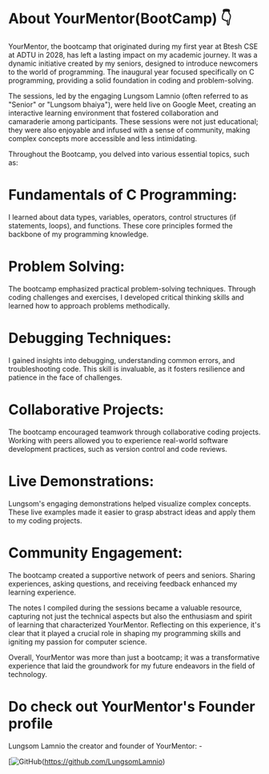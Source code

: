 # About YourMentor(BootCamp) 👇


YourMentor, the bootcamp that originated during my first year at Btesh CSE at ADTU in 2028, has left a lasting impact on my academic journey. It was a dynamic initiative created by my seniors, designed to introduce newcomers to the world of programming. The inaugural year focused specifically on C programming, providing a solid foundation in coding and problem-solving.

The sessions, led by the engaging Lungsom Lamnio (often referred to as "Senior" or "Lungsom bhaiya"), were held live on Google Meet, creating an interactive learning environment that fostered collaboration and camaraderie among participants. These sessions were not just educational; they were also enjoyable and infused with a sense of community, making complex concepts more accessible and less intimidating.

Throughout the Bootcamp, you delved into various essential topics, such as:

# Fundamentals of C Programming: 
I learned about data types, variables, operators, control structures (if statements, loops), and functions. These core principles formed the backbone of my programming knowledge.

# Problem Solving: 
The bootcamp emphasized practical problem-solving techniques. Through coding challenges and exercises, I developed critical thinking skills and learned how to approach problems methodically.

# Debugging Techniques: 
I gained insights into debugging, understanding common errors, and troubleshooting code. This skill is invaluable, as it fosters resilience and patience in the face of challenges.

# Collaborative Projects: 
The bootcamp encouraged teamwork through collaborative coding projects. Working with peers allowed you to experience real-world software development practices, such as version control and code reviews.

# Live Demonstrations: 
Lungsom's engaging demonstrations helped visualize complex concepts. These live examples made it easier to grasp abstract ideas and apply them to my coding projects.

# Community Engagement: 
The bootcamp created a supportive network of peers and seniors. Sharing experiences, asking questions, and receiving feedback enhanced my learning experience.

The notes I compiled during the sessions became a valuable resource, capturing not just the technical aspects but also the enthusiasm and spirit of learning that characterized YourMentor. Reflecting on this experience, it's clear that it played a crucial role in shaping my programming skills and igniting my passion for computer science.

Overall, YourMentor was more than just a bootcamp; it was a transformative experience that laid the groundwork for my future endeavors in the field of technology.

# Do check out YourMentor's Founder profile

Lungsom Lamnio the creator and founder of YourMentor: -

[![GitHub](https://img.shields.io/badge/GitHub-100000?style=for-the-badge&logo=github&logoColor=white)(https://github.com/LungsomLamnio)

